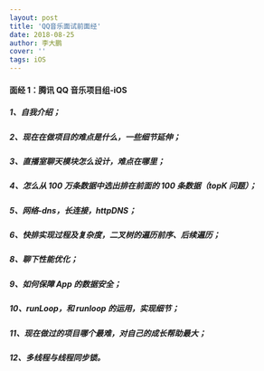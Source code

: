 ```yaml
---
layout: post
title: 'QQ音乐面试前面经'
date: 2018-08-25
author: 李大鹏
cover: ''
tags: iOS
---
```


#### 面经 1：腾讯 QQ 音乐项目组-iOS

##### 1、自我介绍；

##### 2、现在在做项目的难点是什么，一些细节延伸；

##### 3、直播室聊天模块怎么设计，难点在哪里；

##### 4、怎么从 100 万条数据中选出排在前面的 100 条数据（topK 问题）；

##### 5、网络-dns，长连接，httpDNS；

##### 6、快排实现过程及复杂度，二叉树的遍历前序、后续遍历；

##### 8、聊下性能优化；

##### 9、如何保障 App 的数据安全；

##### 10、runLoop，和 runloop 的运用，实现细节；

##### 11、现在做过的项目哪个最难，对自己的成长帮助最大；

##### 12、多线程与线程同步锁。
